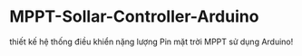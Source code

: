 # MPPT-Sollar-Controller-Arduino
thiết kế hệ thống điều khiển nặng lượng Pin mặt trời MPPT sử dụng Arduino!
